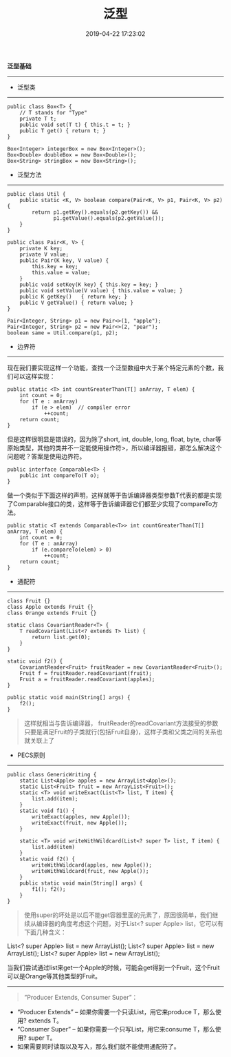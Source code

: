 ﻿---
layout: post
title:  "泛型"
date:   2019-04-22 17:23:02
categories: 
   - JDK
tags:
   - JDK
---

**泛型基础**


----------

- 泛型类


----------


```
public class Box<T> {
    // T stands for "Type"
    private T t;
    public void set(T t) { this.t = t; }
    public T get() { return t; }
}

Box<Integer> integerBox = new Box<Integer>();
Box<Double> doubleBox = new Box<Double>();
Box<String> stringBox = new Box<String>();
```

- 泛型方法


----------


```
public class Util {
    public static <K, V> boolean compare(Pair<K, V> p1, Pair<K, V> p2) {
        return p1.getKey().equals(p2.getKey()) &&
               p1.getValue().equals(p2.getValue());
    }
}

public class Pair<K, V> {
    private K key;
    private V value;
    public Pair(K key, V value) {
        this.key = key;
        this.value = value;
    }
    public void setKey(K key) { this.key = key; }
    public void setValue(V value) { this.value = value; }
    public K getKey()   { return key; }
    public V getValue() { return value; }
}
```
```
Pair<Integer, String> p1 = new Pair<>(1, "apple");
Pair<Integer, String> p2 = new Pair<>(2, "pear");
boolean same = Util.compare(p1, p2);
```

- 边界符


----------


现在我们要实现这样一个功能，查找一个泛型数组中大于某个特定元素的个数，我们可以这样实现：
```
public static <T> int countGreaterThan(T[] anArray, T elem) {
    int count = 0;
    for (T e : anArray)
        if (e > elem)  // compiler error
            ++count;
    return count;
}
```
但是这样很明显是错误的，因为除了short, int, double, long, float, byte, char等原始类型，其他的类并不一定能使用操作符>，所以编译器报错，那怎么解决这个问题呢？答案是使用边界符。
```
public interface Comparable<T> {
    public int compareTo(T o);
}
```
做一个类似于下面这样的声明，这样就等于告诉编译器类型参数T代表的都是实现了Comparable接口的类，这样等于告诉编译器它们都至少实现了compareTo方法。

```
public static <T extends Comparable<T>> int countGreaterThan(T[] anArray, T elem) {
    int count = 0;
    for (T e : anArray)
        if (e.compareTo(elem) > 0)
            ++count;
    return count;
}
```

- 通配符


----------
```
class Fruit {}
class Apple extends Fruit {}
class Orange extends Fruit {}
```

```
static class CovariantReader<T> {
    T readCovariant(List<? extends T> list) {
        return list.get(0);
    }
}

static void f2() {
    CovariantReader<Fruit> fruitReader = new CovariantReader<Fruit>();
    Fruit f = fruitReader.readCovariant(fruit);
    Fruit a = fruitReader.readCovariant(apples);
}

public static void main(String[] args) {
    f2();
}
```

> 这样就相当与告诉编译器， fruitReader的readCovariant方法接受的参数只要是满足Fruit的子类就行(包括Fruit自身)，这样子类和父类之间的关系也就关联上了

- PECS原则


----------
```
public class GenericWriting {
    static List<Apple> apples = new ArrayList<Apple>();
    static List<Fruit> fruit = new ArrayList<Fruit>();
    static <T> void writeExact(List<T> list, T item) {
        list.add(item);
    }
    static void f1() {
        writeExact(apples, new Apple());
        writeExact(fruit, new Apple());
    }
    
    static <T> void writeWithWildcard(List<? super T> list, T item) {
        list.add(item)
    }
    static void f2() {
        writeWithWildcard(apples, new Apple());
        writeWithWildcard(fruit, new Apple());
    }
    public static void main(String[] args) {
        f1(); f2();
    }
}
```

> 使用super的坏处是以后不能get容器里面的元素了，原因很简单，我们继续从编译器的角度考虑这个问题，对于List<? super Apple> list，它可以有下面几种含义：
>
List<? super Apple> list = new ArrayList<Apple>();
List<? super Apple> list = new ArrayList<Fruit>();
List<? super Apple> list = new ArrayList<Object>();
>
当我们尝试通过list来get一个Apple的时候，可能会get得到一个Fruit，这个Fruit可以是Orange等其他类型的Fruit。


----------


> ”Producer Extends, Consumer Super”：
>
- “Producer Extends” – 如果你需要一个只读List，用它来produce T，那么使用? extends T。
- “Consumer Super” – 如果你需要一个只写List，用它来consume T，那么使用? super T。
- 如果需要同时读取以及写入，那么我们就不能使用通配符了。

